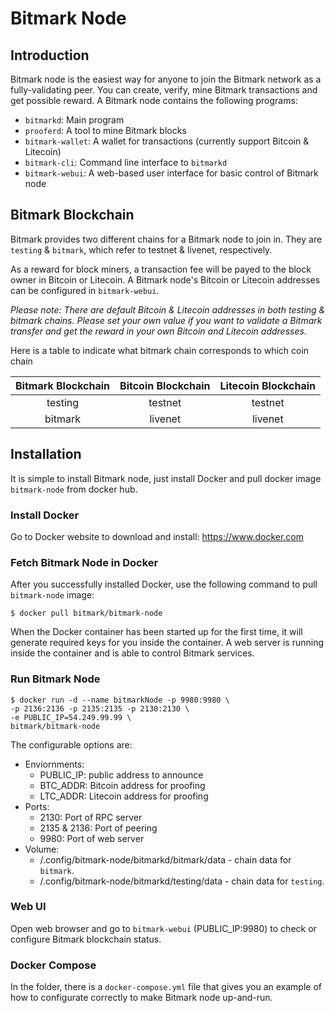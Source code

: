 # Bitmark Node

## Introduction

Bitmark node is the easiest way for anyone to join the Bitmark network as a fully-validating peer. You can create, verify, mine Bitmark transactions and get possible reward.  A Bitmark node contains the following programs:

 - `bitmarkd`: Main program
 - `prooferd`: A tool to mine Bitmark blocks
 - `bitmark-wallet`: A wallet for transactions (currently support Bitcoin & Litecoin)
 - `bitmark-cli`: Command line interface to `bitmarkd`
 - `bitmark-webui`: A web-based user interface for basic control of Bitmark node

## Bitmark Blockchain

Bitmark provides two different chains for a Bitmark node to join in. They are `testing` & `bitmark`, which refer to testnet & livenet, respectively.

As a reward for block miners, a transaction fee will be payed to the block owner in Bitcoin or Litecoin. A Bitmark node's Bitcoin or Litecoin addresses can be configured in `bitmark-webui`.

_Please note: There are default Bitcoin & Litecoin addresses in both testing & bitmark chains. Please set your own value if you want to validate a Bitmark transfer and get the reward in your own Bitcoin and Litecoin addresses._

Here is a table to indicate what bitmark chain corresponds to which coin chain

|   Bitmark Blockchain   |   Bitcoin Blockchain  |  Litecoin Blockchain |
|    :---:     |    :---:    |    :---:   |
|   testing    |   testnet   |   testnet  |
|   bitmark    |   livenet   |   livenet  |

## Installation

It is simple to install Bitmark node, just install Docker and pull docker image `bitmark-node` from docker hub.

### Install Docker

Go to Docker website to download and install: https://www.docker.com

### Fetch Bitmark Node in Docker

After you successfully installed Docker, use the following command to pull `bitmark-node` image:

```
$ docker pull bitmark/bitmark-node
```

When the Docker container has been started up for the first time, it will generate required keys for you inside the container. A web server is running inside the container and is able to control Bitmark services.

### Run Bitmark Node

```
$ docker run -d --name bitmarkNode -p 9980:9980 \
-p 2136:2136 -p 2135:2135 -p 2130:2130 \
-e PUBLIC_IP=54.249.99.99 \
bitmark/bitmark-node
```

The configurable options are:

  - Enviornments:
    - PUBLIC_IP: public address to announce
    - BTC_ADDR: Bitcoin address for proofing
    - LTC_ADDR: Litecoin address for proofing
  - Ports:
    - 2130: Port of RPC server
    - 2135 & 2136: Port of peering
    - 9980: Port of web server
  - Volume:
    - /.config/bitmark-node/bitmarkd/bitmark/data - chain data for `bitmark`.
    - /.config/bitmark-node/bitmarkd/testing/data - chain data for `testing`.

### Web UI

Open web browser and go to  `bitmark-webui` (PUBLIC_IP:9980) to check  or configure Bitmark blockchain status.

### Docker Compose

In the folder, there is a `docker-compose.yml` file that gives you an example of how to configurate correctly to make Bitmark node up-and-run.
